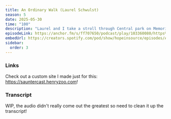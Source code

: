```yaml
---
title: An Ordinary Walk (Laurel Schwulst)
season: 5
date: 2025-05-30
time: "100"
description: "Laurel and I take a stroll through Central park on Memorial day: chatting about the idea of a sauntercast (a walking podcast), voice notes, memory, the romance of distance, physicality, screenshots, printers, embodiment, energy, perception, ultralight, ordinary time. I certainly felt both the messiness and the surprise of being outside! "
episodeLink: https://anchor.fm/s/ff707650/podcast/play/103360080/https%3A%2F%2Fd3ctxlq1ktw2nl.cloudfront.net%2Fstaging%2F2025-5-13%2F9a7cb281-a946-c85b-38a0-76042d862f3f.mp3
embedUrl: https://creators.spotify.com/pod/show/hopeinsource/episodes/An-Ordinary-Walk-Laurel-Schwulst-e33gq4g/a-ac0ecrk
sidebar:
  order: 3
---
```

### Links

Check out a custom site I made just for this: https://sauntercast.henryzoo.com!

### Transcript

WIP, the audio didn't really come out the greatest so need to clean it up the transcript!